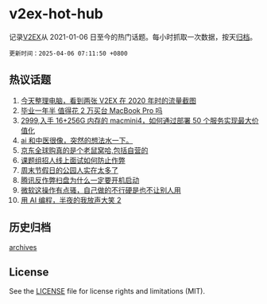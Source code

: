 # v2ex-hot-hub

 记录[V2EX](https://www.v2ex.com/)从 2021-01-06 日至今的热门话题。每小时抓取一次数据，按天[归档](archives)。

`更新时间：2025-04-06 07:11:50 +0800`

## 热议话题

1. [今天整理电脑，看到两张 V2EX 在 2020 年时的流量截图](https://www.v2ex.com/t/1123362)
1. [毕业一年半 值得花 2 万买台 MacBook Pro 吗](https://www.v2ex.com/t/1123427)
1. [2999,入手 16+256G 内存的 macmini4，如何通过部署 50 个服务实现最大价值化](https://www.v2ex.com/t/1123367)
1. [ai 和中医很像，突然的想法水一下。](https://www.v2ex.com/t/1123428)
1. [京东全球购真的是个老鼠窝哈,包括自营的](https://www.v2ex.com/t/1123433)
1. [课题组招人线上面试如何防止作弊](https://www.v2ex.com/t/1123403)
1. [周末节假日的公园人实在太多了](https://www.v2ex.com/t/1123372)
1. [腾讯反作弊扫盘为什么一定要开机启动](https://www.v2ex.com/t/1123360)
1. [微软这操作有点骚，自己做的不行硬是也不让别人用](https://www.v2ex.com/t/1123378)
1. [用 AI 编程，半夜的我放声大笑 2](https://www.v2ex.com/t/1123397)

## 历史归档

[archives](archives)

## License

See the [LICENSE](LICENSE) file for license rights and limitations (MIT).
